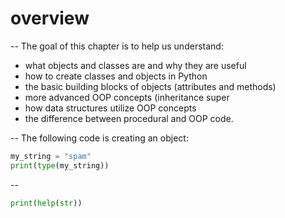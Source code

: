 # overview
--
The goal of this chapter is to help us understand:

- what objects and classes are and why they are useful   <!-- .element: class="fragment fade-in" -->
- how to create classes and objects in Python  <!-- .element: class="fragment fade-in" -->
- the basic building blocks of objects (attributes and methods)  <!-- .element: class="fragment fade-in" -->
- more advanced OOP concepts (inheritance super  <!-- .element: class="fragment fade-in" -->
- how data structures utilize OOP concepts  <!-- .element: class="fragment fade-in" --> 
- the difference between procedural and OOP code.   <!-- .element: class="fragment fade-in" -->

--
The following code is creating an object:

```py
my_string = "spam"
print(type(my_string))
```
--
```py
print(help(str))
```